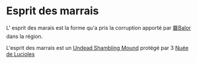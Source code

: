 # Esprit des marrais
L' esprit des marais est la forme qu'a pris la corruption apporté par [🟥Balor](../../PNJ/🟥Balor.md) dans la région. 

L'esprit des marrais est un [Undead Shambling Mound](https://5e.tools/bestiary.html#undead%20shambling%20mound_wdmm) protégé par 3 [Nuée de Lucioles](https://5e.tools/bestiary.html#swarm%20of%20beetles_mm,flstenvironment:swamp=1,flopenvironment:extend)

